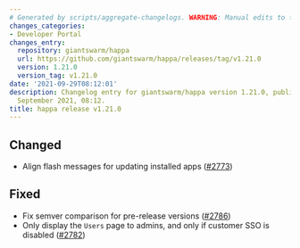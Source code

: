 ```yaml
---
# Generated by scripts/aggregate-changelogs. WARNING: Manual edits to this files will be overwritten.
changes_categories:
- Developer Portal
changes_entry:
  repository: giantswarm/happa
  url: https://github.com/giantswarm/happa/releases/tag/v1.21.0
  version: 1.21.0
  version_tag: v1.21.0
date: '2021-09-29T08:12:01'
description: Changelog entry for giantswarm/happa version 1.21.0, published on 29
  September 2021, 08:12.
title: happa release v1.21.0
---
```


## Changed

- Align flash messages for updating installed apps ([#2773](https://github.com/giantswarm/happa/pull/2773))

## Fixed

- Fix semver comparison for pre-release versions ([#2786](https://github.com/giantswarm/happa/pull/2786))
- Only display the `Users` page to admins, and only if customer SSO is disabled ([#2782](https://github.com/giantswarm/happa/pull/2782))

